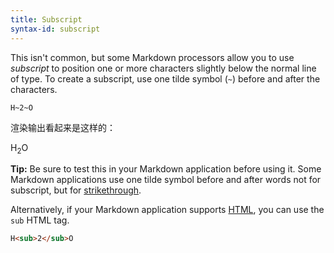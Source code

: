```yaml
---
title: Subscript
syntax-id: subscript
---
```


This isn't common, but some Markdown processors allow you to use *subscript* to position one or more characters slightly below the normal line of type. To create a subscript, use one tilde symbol (`~`) before and after the characters.

```text
H~2~O
```

渲染输出看起来是这样的：

H<sub>2</sub>O

<div class="alert alert-success">
  <i class="fas fa-lightbulb"></i> <strong>Tip:</strong> Be sure to test this in your Markdown application before using it. Some Markdown applications use one tilde symbol before and after words not for subscript, but for <a href="/extended-syntax/#strikethrough">strikethrough</a>. 
</div>

Alternatively, if your Markdown application supports [HTML](/basic-syntax/#html), you can use the `sub` HTML tag.

```html
H<sub>2</sub>O
```